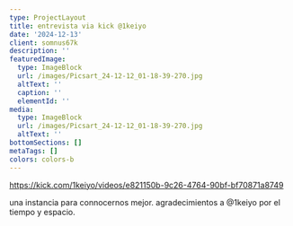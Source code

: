 ```yaml
---
type: ProjectLayout
title: entrevista via kick @1keiyo
date: '2024-12-13'
client: somnus67k
description: ''
featuredImage:
  type: ImageBlock
  url: /images/Picsart_24-12-12_01-18-39-270.jpg
  altText: ''
  caption: ''
  elementId: ''
media:
  type: ImageBlock
  url: /images/Picsart_24-12-12_01-18-39-270.jpg
  altText: ''
bottomSections: []
metaTags: []
colors: colors-b
---
```

<https://kick.com/1keiyo/videos/e821150b-9c26-4764-90bf-bf70871a8749>

una instancia para connocernos mejor. agradecimientos a @1keiyo por el tiempo y espacio.
